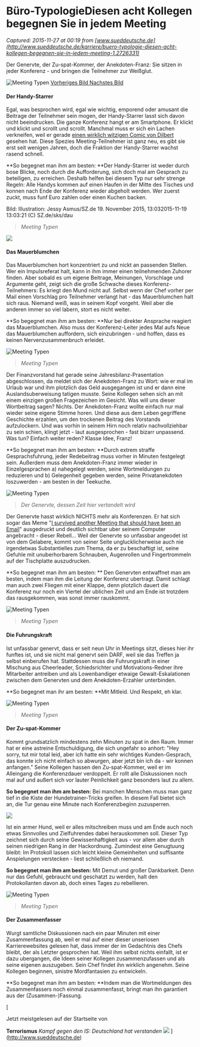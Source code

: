 # Büro-TypologieDiesen acht Kollegen begegnen Sie in jedem Meeting

_Captured: 2015-11-27 at 00:19 from [www.sueddeutsche.de](http://www.sueddeutsche.de/karriere/buero-typologie-diesen-acht-kollegen-begegnen-sie-in-jedem-meeting-1.2726331)_

Der Genervte, der Zu-spat-Kommer, der Anekdoten-Franz: Sie sitzen in jeder Konferenz - und bringen die Teilnehmer zur Weißglut.

![Meeting Typen](http://polpix.sueddeutsche.com/polopoly_fs/1.2743886.1447860996!/httpImage/image.jpg_gen/derivatives/900x600/image.jpg) [ Vorheriges Bild ](http://www.sueddeutsche.de/karriere/buero-typologie-diesen-acht-kollegen-begegnen-sie-in-jedem-meeting-1.2726331-9) [ Nachstes Bild ](http://www.sueddeutsche.de/karriere/buero-typologie-diesen-acht-kollegen-begegnen-sie-in-jedem-meeting-1.2726331-2)

#### Der Handy-Starrer

Egal, was besprochen wird, egal wie wichtig, emporend oder amusant die Beitrage der Teilnehmer sein mogen, der Handy-Starrer lasst sich davon nicht beeindrucken. Die ganze Konferenz hangt er am Smartphone. Er klickt und klickt und scrollt und scrollt. Manchmal muss er sich ein Lachen verkneifen, weil er gerade [einen wirklich witzigen Comic von Dilbert](http://www.sueddeutsche.de/kultur/dilbert-peanuts-co-schreck-lass-nach-1.2728326) gesehen hat. Diese Spezies Meeting-Teilnehmer ist ganz neu, es gibt sie erst seit wenigen Jahren, doch die Fraktion der Handy-Starrer wachst rasend schnell.

**So begegnet man ihm am besten: **Der Handy-Starrer ist weder durch bose Blicke, noch durch die Aufforderung, sich doch mal am Gesprach zu beteiligen, zu erreichen. Deshalb helfen bei diesem Typ nur sehr strenge Regeln: Alle Handys kommen auf einen Haufen in der Mitte des Tisches und konnen nach Ende der Konferenz wieder abgeholt werden. Wer zuerst zuckt, muss funf Euro zahlen oder einen Kuchen backen.

Bild: Illustration: Jessy Asmus/SZ.de 19. November 2015, 13:032015-11-19 13:03:21 (C) SZ.de/sks/dau 

> _Meeting Typen_

  
![](http://polpix.sueddeutsche.com/polopoly_fs/1.2743973.1447861597!/httpImage/image.jpg_gen/derivatives/900x600/image.jpg)

#### Das Mauerblumchen

Das Mauerblumchen hort konzentriert zu und nickt an passenden Stellen. Wer ein Impulsreferat halt, kann in ihm immer einen teilnehmenden Zuhorer finden. Aber sobald es um eigene Beitrage, Meinungen, Vorschlage und Argumente geht, zeigt sich die große Schwache dieses Konferenz-Teilnehmers: Es kriegt den Mund nicht auf. Selbst wenn der Chef vorher per Mail einen Vorschlag pro Teilnehmer verlangt hat - das Mauerblumchen halt sich raus. Niemand weiß, was in seinem Kopf vorgeht. Weil aber die anderen immer so viel labern, stort es nicht weiter.

**So begegnet man ihm am besten: **Nur bei direkter Ansprache reagiert das Mauerblumchen. Also muss der Konferenz-Leiter jedes Mal aufs Neue das Mauerblumchen auffordern, sich einzubringen - und hoffen, dass es keinen Nervenzusammenbruch erleidet.

  
![Meeting Typen](http://polpix.sueddeutsche.com/polopoly_fs/1.2743888.1447861028!/httpImage/image.jpg_gen/derivatives/900x600/image.jpg)

> _Meeting Typen_

Der Finanzvorstand hat gerade seine Jahresbilanz-Prasentation abgeschlossen, da meldet sich der Anekdoten-Franz zu Wort: wie er mal im Urlaub war und ihm plotzlich das Geld ausgegangen ist und er dann eine Auslandsuberweisung tatigen musste. Seine Kollegen sehen sich an mit einem einzigen großen Fragezeichen im Gesicht. Was will uns dieser Wortbeitrag sagen? Nichts. Der Anekdoten-Franz wollte einfach nur mal wieder seine eigene Stimme horen. Und diese aus dem Leben gegriffene Geschichte erzahlen, um den trockenen Beitrag des Vorstands aufzulockern. Und was vorhin in seinem Hirn noch relativ nachvollziehbar zu sein schien, klingt jetzt - laut ausgesprochen - fast bizarr unpassend. Was tun? Einfach weiter reden? Klasse Idee, Franz!

**So begegnet man ihm am besten: **Durch extrem straffe Gesprachsfuhrung, jeder Redebeitrag muss vorher in Minuten festgelegt sein. Außerdem muss dem Anekdoten-Franz immer wieder in Einzelgesprachen a) nahegelegt werden, seine Wortmeldungen zu reduzieren und b) Gelegenheit gegeben werden, seine Privatanekdoten loszuwerden - am besten in der Teekuche.

  
![Meeting Typen](http://polpix.sueddeutsche.com/polopoly_fs/1.2743890.1447861054!/httpImage/image.jpg_gen/derivatives/900x600/image.jpg)

> _Der Genervte, dessen Zeit hier vertandelt wird_

Der Genervte hasst wirklich NICHTS mehr als Konferenzen. Er hat sich sogar das Meme "[I survived another Meeting that should have been an Email](https://buyolympia.com/q/Item=will-bryant-i-survived-another-meeting-ribbon)" ausgedruckt und deutlich sichtbar uber seinem Computer angebracht - dieser Rebell... Weil der Genervte so unfassbar angeodet ist von dem Gelabere, kommt von seiner Seite unglucklicherweise auch nie irgendetwas Substantielles zum Thema, da er zu beschaftigt ist, seine Gefuhle mit unuberhorbarem Schnauben, Augenrollen und Fingertrommeln auf der Tischplatte auszudrucken.

**So begegnet man ihm am besten: ** Den Genervten entwaffnet man am besten, indem man ihm die Leitung der Konferenz ubertragt. Damit schlagt man auch zwei Fliegen mit einer Klappe, denn plotzlich dauert die Konferenz nur noch ein Viertel der ublichen Zeit und am Ende ist trotzdem das rausgekommen, was sonst immer rauskommt.

  
![Meeting Typen](http://polpix.sueddeutsche.com/polopoly_fs/1.2743891.1447861075!/httpImage/image.jpg_gen/derivatives/900x600/image.jpg)

> _Meeting Typen_

#### Die Fuhrungskraft

Ist unfassbar genervt, dass er seit neun Uhr in Meetings sitzt, dieses hier ihr funftes ist, und sie nicht mal genervt sein DARF, weil sie das Treffen ja selbst einberufen hat. Stattdessen muss die Fuhrungskraft in einer Mischung aus Cheerleader, Schiedsrichter und Motivations-Redner ihre Mitarbeiter antreiben und als Lowenbandiger etwaige Gewalt-Eskalationen zwischen dem Genervten und dem Anekdoten-Erzahler unterbinden.

**So begegnet man ihr am besten: **Mit Mitleid. Und Respekt, eh klar.

  
![Meeting Typen](http://polpix.sueddeutsche.com/polopoly_fs/1.2743892.1447861093!/httpImage/image.jpg_gen/derivatives/900x600/image.jpg)

> _Meeting Typen_

#### Der Zu-spat-Kommer

Kommt grundsatzlich mindestens zehn Minuten zu spat in den Raum. Immer hat er eine astreine Entschuldigung, die sich ungefahr so anhort: "Hey sorry, tut mir total leid, aber ich hatte ein sehr wichtiges Kunden-Gesprach, das konnte ich nicht einfach so abwurgen, aber jetzt bin ich da - wir konnen anfangen." Seine Kollegen hassen den Zu-spat-Kommer, weil er im Alleingang die Konferenzdauer verdoppelt. Er rollt alle Diskussionen noch mal auf und außert sich vor lauter Peinlichkeit ganz besonders laut zu allem.

**So begegnet man ihm am besten:** Bei manchen Menschen muss man ganz tief in die Kiste der Hundetrainer-Tricks greifen. In diesem Fall bietet sich an, die Tur genau eine Minute nach Konferenzbeginn zuzusperren.

  
![](http://polpix.sueddeutsche.com/polopoly_fs/1.2743975.1447861621!/httpImage/image.jpg_gen/derivatives/900x600/image.jpg)

Ist ein armer Hund, weil er alles mitschreiben muss und am Ende auch noch etwas Sinnvolles und Zielfuhrendes dabei herauskommen soll. Dieser Typ zeichnet sich durch seine Gewissenhaftigkeit aus - vor allem aber durch seinen niedrigen Rang in der Hackordnung. Zumindest eine Genugtuung bleibt: Im Protokoll lassen sich leicht kleine Gemeinheiten und suffisante Anspielungen verstecken - liest schließlich eh niemand.

**So begegnet man ihm am besten:** Mit Demut und großer Dankbarkeit. Denn nur das Gefuhl, gebraucht und geschatzt zu werden, halt den Protokollanten davon ab, doch eines Tages zu rebellieren.

  
![Meeting Typen](http://polpix.sueddeutsche.com/polopoly_fs/1.2743894.1447861125!/httpImage/image.jpg_gen/derivatives/900x600/image.jpg)

> _Meeting Typen_

#### Der Zusammenfasser

Wurgt samtliche Diskussionen nach ein paar Minuten mit einer Zusammenfassung ab, weil er mal auf einer dieser unseriosen Karrierewebsites gelesen hat, dass immer der im Gedachtnis des Chefs bleibt, der als Letzter gesprochen hat. Weil ihm selbst nichts einfallt, ist er dazu ubergangen, die Ideen seiner Kollegen zusammenzufassen und als seine eigenen auszugeben. Sein Chef findet ihn wirklich angenehm. Seine Kollegen beginnen, sinistre Mordfantasien zu entwickeln.

**So begegnet man ihm am besten: **Indem man die Wortmeldungen des Zusammenfassers noch einmal zusammenfasst, bringt man ihn garantiert aus der (Zusammen-)Fassung.

  
[

Jetzt meistgelesen auf der Startseite von

  
**Terrorismus** _Kampf gegen den IS: Deutschland hat verstanden_ ![](http://polpix.sueddeutsche.com/polopoly_fs/1.2744929.1448562441!/httpImage/image.jpg_gen/derivatives/560x315/image.jpg) ](http://www.sueddeutsche.de)
